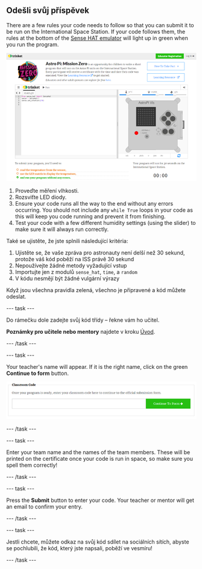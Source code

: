 ## Odešli svůj příspěvek

There are a few rules your code needs to follow so that you can submit it to be run on the International Space Station. If your code follows them, the rules at the bottom of the [Sense HAT emulator](https://trinket.io/mission-zero) will light up in green when you run the program.

![A screenshot of the Mission Zero Trinket pages showing the submission button and the criteria checks on the left. The top two ("read humidity" and "use the LEDs") are in orange text, the bottom one ("runs without any errors") is green ](images/validation.png)

1. Proveďte měření vlhkosti.
1. Rozsviťte LED diody.
1. Ensure your code runs all the way to the end without any errors occurring. You should not include any `while True` loops in your code as this will keep you code running and prevent it from finishing.
1. Test your code with a few different humidity settings (using the slider) to make sure it will always run correctly.

Také se ujistěte, že jste splnili následující kritéria:

1. Ujistěte se, že vaše zpráva pro astronauty není delší než 30 sekund, protože váš kód poběží na ISS právě 30 sekund
1. Nepoužívejte žádné metody vyžadující vstup
1. Importujte jen z modulů `sense_hat`, `time`, a `random`
1. V kódu nesmějí být žádné vulgární výrazy

Když jsou všechna pravidla zelená, všechno je připravené a kód můžete odeslat.

--- task ---

Do rámečku dole zadejte svůj kód třídy – řekne vám ho učitel.

**Poznámky pro učitele nebo mentory** najdete v kroku [Úvod](https://projects.raspberrypi.org/cs-CZ/projects/astro-pi-mission-zero/1).

--- /task ---

--- task ---

Your teacher's name will appear. If it is the right name, click on the green **Continue to form** button.

![Pokračovat na formulář](images/continue-to-form.png)

--- /task ---

--- task ---

Enter your team name and the names of the team members. These will be printed on the certificate once your code is run in space, so make sure you spell them correctly!

--- /task ---

--- task ---

Press the **Submit** button to enter your code. Your teacher or mentor will get an email to confirm your entry.

--- /task ---

--- task ---

Jestli chcete, můžete odkaz na svůj kód sdílet na sociálních sítích, abyste se pochlubili, že kód, který jste napsali, poběží ve vesmíru!

--- /task ---
